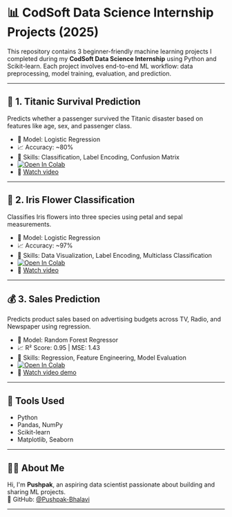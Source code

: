 # 📊 CodSoft Data Science Internship Projects (2025)

This repository contains 3 beginner-friendly machine learning projects I completed during my **CodSoft Data Science Internship** using Python and Scikit-learn. Each project involves end-to-end ML workflow: data preprocessing, model training, evaluation, and prediction.

---

## 🚢 1. Titanic Survival Prediction
Predicts whether a passenger survived the Titanic disaster based on features like age, sex, and passenger class.

- 📌 Model: Logistic Regression  
- 📈 Accuracy: ~80%  
- 🧠 Skills: Classification, Label Encoding, Confusion Matrix  
- [![Open In Colab](https://colab.research.google.com/assets/colab-badge.svg)](https://colab.research.google.com/github/Pushpak-Bhalavi/CODSOFT/blob/main/Task%201%20-%20Titanic%20Survival%20Prediction/Scripts/titanic_prediction.ipynb)  
- 🎥 [Watch video](https://youtu.be/zMZvjvfR_qQ)

---

## 🌸 2. Iris Flower Classification
Classifies Iris flowers into three species using petal and sepal measurements.

- 📌 Model: Logistic Regression  
- 📈 Accuracy: ~97%  
- 🧠 Skills: Data Visualization, Label Encoding, Multiclass Classification  
- [![Open In Colab](https://colab.research.google.com/assets/colab-badge.svg)](https://colab.research.google.com/github/Pushpak-Bhalavi/CODSOFT/blob/main/Task%202%20-%20Iris%20Flower%20Classification/Scripts/iris_classification.ipynb) 
- 🎥 [Watch video](https://youtu.be/xGSkn7A5i3A)

---

## 💰 3. Sales Prediction
Predicts product sales based on advertising budgets across TV, Radio, and Newspaper using regression.

- 📌 Model: Random Forest Regressor  
- 📈 R² Score: 0.95 | MSE: 1.43  
- 🧠 Skills: Regression, Feature Engineering, Model Evaluation   
- [![Open In Colab](https://colab.research.google.com/assets/colab-badge.svg)](https://colab.research.google.com/github/Pushpak-Bhalavi/CODSOFT/blob/main/Task%203%20-%20Sales%20Prediction/Scripts/Sales_Prediction.ipynb)
- 🎥 [Watch video demo](https://youtu.be/FmW_EKU2hUY)

---

## 🔧 Tools Used
- Python
- Pandas, NumPy
- Scikit-learn
- Matplotlib, Seaborn

---

## 🙋‍♂️ About Me
Hi, I'm **Pushpak**, an aspiring data scientist passionate about building and sharing ML projects.  
🔗 GitHub: [@Pushpak-Bhalavi](https://github.com/Pushpak-Bhalavi)

---
